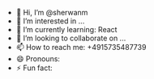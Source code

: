 - 👋 Hi, I’m @sherwanm
- 👀 I’m interested in ...
- 🌱 I’m currently learning: React
- 💞️ I’m looking to collaborate on ...
- 📫 How to reach me: +4915735487739
- 😄 Pronouns: 
- ⚡ Fun fact: 

<!---
sherwanm/sherwanm is a ✨ special ✨ repository because its `README.md` (this file) appears on your GitHub profile.
You can click the Preview link to take a look at your changes.
--->
